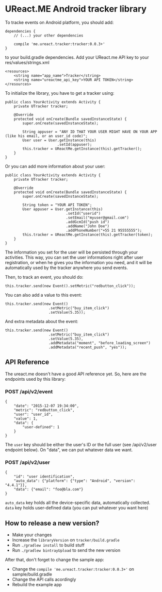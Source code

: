 # UReact.ME Android tracker library

To tracke events on Android platform, you should add:

```
dependencies {
    // (...) your other dependencies

    compile 'me.ureact.tracker:tracker:0.0.3+'
}
```

to your build.gradle dependencies. Add your UReact.me API key to your res/values/strings.xml

```
<resources>
    <string name="app_name">Tracker</string>
    <string name="ureactme_api_key">YOUR API TOKEN</string>
</resources>
```

To initialize the library, you have to get a tracker using:

```
public class YourActivity extends Activity {
    private UTracker tracker;

    @Override
    protected void onCreate(Bundle savedInstanceState) {
        super.onCreate(savedInstanceState);

        String appuser = "ANY ID THAT YOUR USER MIGHT HAVE ON YOUR APP (like his email, or an user_id code)";
        User user = User.getInstance(this)
                        .setId(appuser);
        this.tracker = UReactMe.getInstance(this).getTracker();
    }
}
```

Or you can add more information about your user:

```
public class YourActivity extends Activity {
    private UTracker tracker;

    @Override
    protected void onCreate(Bundle savedInstanceState) {
        super.onCreate(savedInstanceState);

        String token = "YOUR API TOKEN";
        User appuser = User.getInstance(this)
                            .setId("userid")
                            .setEmail("myuser@gmail.com")
                            .addGcmId("push id")
                            .addName("John Doe")
                            .addPhoneNumber("+55 21 95555555");
        this.tracker = UReactMe.getInstance(this).getTracker(token);
    }
}
```

The information you set for the user will be persisted through your activities.
This way, you can set the user informations right after user registration,
or when he gives you the information you need, and it will be automatically
used by the tracker anywhere you send events.

Then, to track an event, you should do:

```
this.tracker.send(new Event().setMetric("redbutton_click"));
```

You can also add a value to this event:

```
this.tracker.send(new Event()
                    .setMetric("buy_item_click")
                    .setValue(5.35));
```

And extra metadata about the event:

```
this.tracker.send(new Event()
                    .setMetric("buy_item_click")
                    .setValue(5.35),
                    .addMetadata("moment", "before_loading_screen")
                    .addMetadata("recent_push", "yes"));

```

## API Reference

The ureact.me doesn't have a good API reference yet. So, here are the
endpoints used by this library:

### POST /api/v2/event
```
{
    "date": "2015-12-07 19:34:00",
    "metric": "redbutton_click",
    "user": "user_id",
    "value": 1,
    "data": {
        "user-defined": 1
    }
}
```

The `user` key should be either the user's ID or the full user (see /api/v2/user endpoint below).
On "data", we can put whatever data we want.

### POST /api/v2/user
```
{
    "id": "user identification",
    "auto_data": {"platform": {"type": "Android", "version": "4.4.1"}},
    "data": {"email": "foo@bla.com"}
}
```

`auto_data` key holds all the device-specific data, automatically collected.
`data` key holds user-defined data (you can put whatever you want here)


## How to release a new version?

- Make your changes
- Increase the `libraryVersion` on `tracker/build.gradle`
- Run `./gradlew install` to build stuff
- Run `./gradlew bintrayUpload` to send the new version

After that, don't forget to change the sample app:

- Change the `compile 'me.ureact.tracker:tracker:0.0.3+'` on sample/build.gradle
- Change the API calls acordingly
- Rebuild the example app
